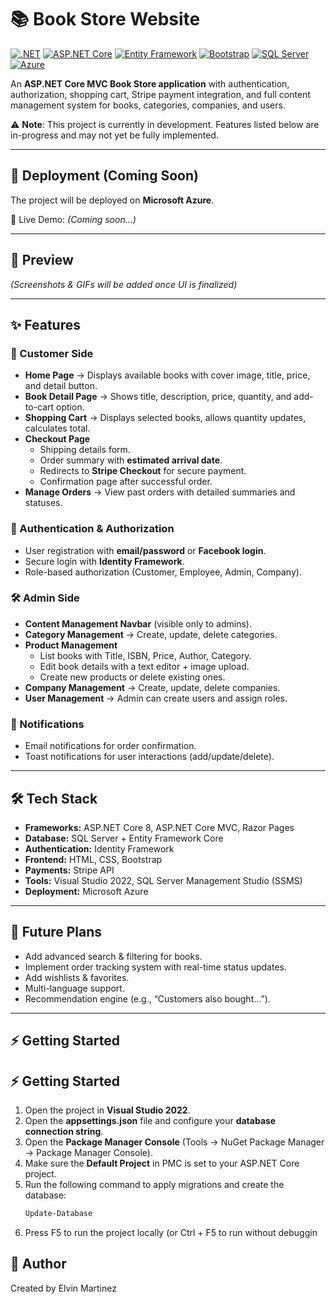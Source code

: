 # 📚 Book Store Website  

[![.NET](https://img.shields.io/badge/.NET-8.0-512BD4?logo=dotnet&logoColor=white)]()  [![ASP.NET Core](https://img.shields.io/badge/ASP.NET%20Core-MVC-5C2D91?logo=dotnet&logoColor=white)]()  [![Entity Framework](https://img.shields.io/badge/Entity%20Framework-ORM-success)]()  [![Bootstrap](https://img.shields.io/badge/Bootstrap-5-563D7C?logo=bootstrap&logoColor=white)]()  [![SQL Server](https://img.shields.io/badge/SQL%20Server-DB-red?logo=microsoftsqlserver&logoColor=white)]()  [![Azure](https://img.shields.io/badge/Deploy-Azure-blue?logo=microsoftazure&logoColor=white)]()  

An **ASP.NET Core MVC Book Store application** with authentication, authorization, shopping cart, Stripe payment integration, and full content management system for books, categories, companies, and users.  

⚠️ **Note**: This project is currently in development. Features listed below are in-progress and may not yet be fully implemented.  

---

## 🚀 Deployment (Coming Soon)  
The project will be deployed on **Microsoft Azure**.  

🔗 Live Demo: *(Coming soon...)*  

---

## 📸 Preview  
*(Screenshots & GIFs will be added once UI is finalized)*  

---

## ✨ Features  

### 🛒 Customer Side  
- **Home Page** → Displays available books with cover image, title, price, and detail button.  
- **Book Detail Page** → Shows title, description, price, quantity, and add-to-cart option.  
- **Shopping Cart** → Displays selected books, allows quantity updates, calculates total.  
- **Checkout Page**  
  - Shipping details form.  
  - Order summary with **estimated arrival date**.  
  - Redirects to **Stripe Checkout** for secure payment.  
  - Confirmation page after successful order.  
- **Manage Orders** → View past orders with detailed summaries and statuses.  

### 🔑 Authentication & Authorization  
- User registration with **email/password** or **Facebook login**.  
- Secure login with **Identity Framework**.  
- Role-based authorization (Customer, Employee, Admin, Company).  

### 🛠️ Admin Side  
- **Content Management Navbar** (visible only to admins).  
- **Category Management** → Create, update, delete categories.  
- **Product Management**  
  - List books with Title, ISBN, Price, Author, Category.  
  - Edit book details with a text editor + image upload.  
  - Create new products or delete existing ones.  
- **Company Management** → Create, update, delete companies.  
- **User Management** → Admin can create users and assign roles.  

### 📩 Notifications  
- Email notifications for order confirmation.  
- Toast notifications for user interactions (add/update/delete).  

---

## 🛠️ Tech Stack  
- **Frameworks:** ASP.NET Core 8, ASP.NET Core MVC, Razor Pages  
- **Database:** SQL Server + Entity Framework Core  
- **Authentication:** Identity Framework  
- **Frontend:** HTML, CSS, Bootstrap  
- **Payments:** Stripe API  
- **Tools:** Visual Studio 2022, SQL Server Management Studio (SSMS)  
- **Deployment:** Microsoft Azure  

---

## 📌 Future Plans  
- Add advanced search & filtering for books.  
- Implement order tracking system with real-time status updates.  
- Add wishlists & favorites.  
- Multi-language support.  
- Recommendation engine (e.g., “Customers also bought…”).  

---

## ⚡ Getting Started  

## ⚡ Getting Started  

1. Open the project in **Visual Studio 2022**.  
2. Open the **appsettings.json** file and configure your **database connection string**.  
3. Open the **Package Manager Console** (Tools → NuGet Package Manager → Package Manager Console).  
4. Make sure the **Default Project** in PMC is set to your ASP.NET Core project.  
5. Run the following command to apply migrations and create the database:  
   ```powershell
   Update-Database
6. Press F5 to run the project locally (or Ctrl + F5 to run without debuggin

## 👤 Author
Created by Elvin Martinez
